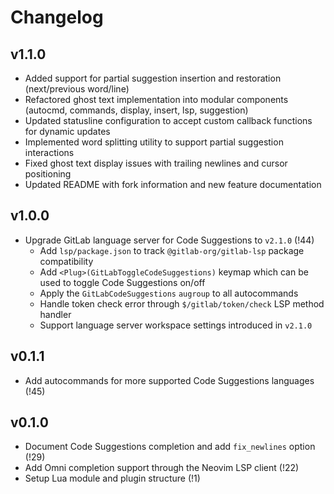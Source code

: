 # Changelog

## v1.1.0

- Added support for partial suggestion insertion and restoration (next/previous word/line)
- Refactored ghost text implementation into modular components (autocmd, commands, display, insert, lsp, suggestion)
- Updated statusline configuration to accept custom callback functions for dynamic updates
- Implemented word splitting utility to support partial suggestion interactions
- Fixed ghost text display issues with trailing newlines and cursor positioning
- Updated README with fork information and new feature documentation

## v1.0.0

- Upgrade GitLab language server for Code Suggestions to `v2.1.0` (!44)
  - Add `lsp/package.json` to track `@gitlab-org/gitlab-lsp` package compatibility
  - Add `<Plug>(GitLabToggleCodeSuggestions)` keymap which can be used to toggle Code Suggestions on/off
  - Apply the `GitLabCodeSuggestions` `augroup` to all autocommands
  - Handle token check error through `$/gitlab/token/check` LSP method handler
  - Support language server workspace settings introduced in `v2.1.0`

## v0.1.1

- Add autocommands for more supported Code Suggestions languages (!45)

## v0.1.0

- Document Code Suggestions completion and add `fix_newlines` option (!29)
- Add Omni completion support through the Neovim LSP client (!22)
- Setup Lua module and plugin structure (!1)
